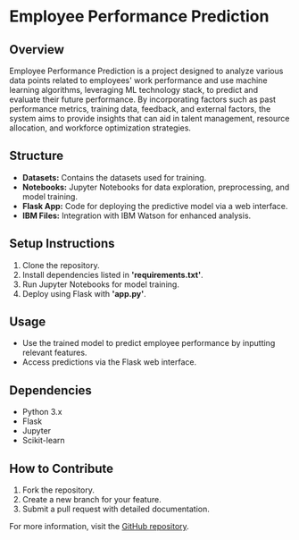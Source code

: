 # Employee Performance Prediction

## Overview
Employee Performance Prediction is a project designed to analyze various data points related to employees' work performance and use machine learning algorithms, leveraging ML technology stack, to predict and evaluate their future performance. By incorporating factors such as past performance metrics, training data, feedback, and external factors, the system aims to provide insights that can aid in talent management, resource allocation, and workforce optimization strategies.

## Structure
- **Datasets:** Contains the datasets used for training.
- **Notebooks:** Jupyter Notebooks for data exploration, preprocessing, and model training.
- **Flask App:** Code for deploying the predictive model via a web interface.
- **IBM Files:** Integration with IBM Watson for enhanced analysis.


## Setup Instructions
1. Clone the repository.
2. Install dependencies listed in **'requirements.txt'**.
3. Run Jupyter Notebooks for model training.
4. Deploy using Flask with **'app.py'**.


## Usage
- Use the trained model to predict employee performance by inputting relevant features.
- Access predictions via the Flask web interface.

## Dependencies
- Python 3.x
- Flask
- Jupyter
- Scikit-learn

## How to Contribute
1. Fork the repository.
2. Create a new branch for your feature.
3. Submit a pull request with detailed documentation.

For more information, visit the [GitHub repository](https://github.com/AmitKumar1712/Employee_Performance_Prediction.git).